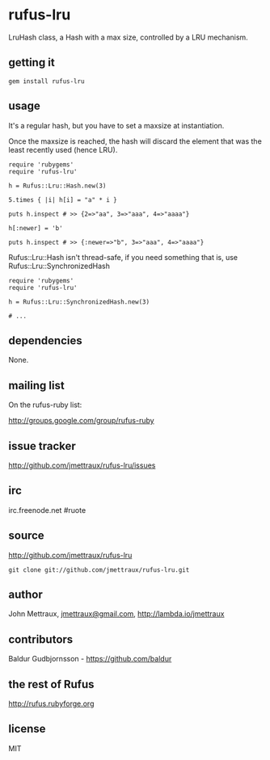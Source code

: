
# rufus-lru

LruHash class, a Hash with a max size, controlled by a LRU mechanism.


## getting it

    gem install rufus-lru


## usage

It's a regular hash, but you have to set a maxsize at instantiation.

Once the maxsize is reached, the hash will discard the element that was the
least recently used (hence LRU).

    require 'rubygems'
    require 'rufus-lru'

    h = Rufus::Lru::Hash.new(3)

    5.times { |i| h[i] = "a" * i }

    puts h.inspect # >> {2=>"aa", 3=>"aaa", 4=>"aaaa"}

    h[:newer] = 'b'

    puts h.inspect # >> {:newer=>"b", 3=>"aaa", 4=>"aaaa"}

Rufus::Lru::Hash isn't thread-safe, if you need something that is, use Rufus::Lru::SynchronizedHash

    require 'rubygems'
    require 'rufus-lru'

    h = Rufus::Lru::SynchronizedHash.new(3)

    # ...


## dependencies

None.


## mailing list

On the rufus-ruby list:

http://groups.google.com/group/rufus-ruby


## issue tracker

http://github.com/jmettraux/rufus-lru/issues


## irc

irc.freenode.net #ruote


## source

http://github.com/jmettraux/rufus-lru

    git clone git://github.com/jmettraux/rufus-lru.git


## author

John Mettraux, jmettraux@gmail.com, http://lambda.io/jmettraux


## contributors

Baldur Gudbjornsson - https://github.com/baldur


## the rest of Rufus

http://rufus.rubyforge.org


## license

MIT

